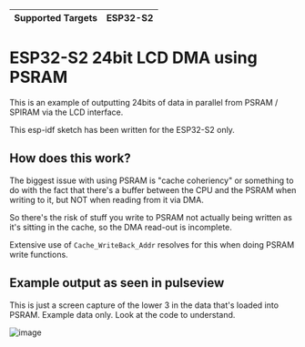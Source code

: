 | Supported Targets |  ESP32-S2 |
| ----------------- |  -------- | 

# ESP32-S2 24bit LCD DMA using PSRAM
This is an example of outputting 24bits of data in parallel from PSRAM / SPIRAM via the LCD interface.

This esp-idf sketch has been written for the ESP32-S2 only.

## How does this work?
The biggest issue with using PSRAM is "cache coheriency" or something to do with the fact that there's a buffer between the CPU and the PSRAM when writing to it, but NOT when reading from it via DMA.

So there's the risk of stuff you write to PSRAM not actually being written as it's sitting in the cache, so the DMA read-out is incomplete.

Extensive use of `Cache_WriteBack_Addr` resolves for this when doing PSRAM write functions.

## Example output as seen in pulseview

This is just a screen capture of the lower 3  in the data that's loaded into PSRAM. Example data only. Look at the code to understand.

![image](https://github.com/mrcodetastic/esp32s2-24bit-i2s-lcd-parallel/assets/12006953/913ec09f-2ab9-459d-93c9-f073dd3fd5a4)
